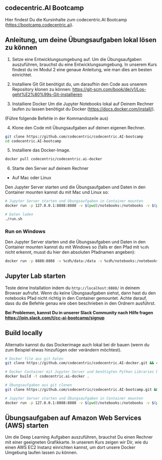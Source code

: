 ## codecentric.AI Bootcamp

Hier findest Du die Kursinhalte zum codecentric.AI Bootcamp (https://bootcamp.codecentric.ai).

## Anleitung, um deine Übungsaufgaben lokal lösen zu können

1. Setze eine Entwicklungsumgebung auf.
Um die Übungsaufgaben auszuführen, brauchst du eine Entwicklungsumgebung. In unserem Kurs findest du im Modul 2 eine
genaue Anleitung, wie man dies am besten einrichtet.

2. Installiere Git
Git benötigst du, um daraufhin den Code aus unserem Repository klonen zu können: https://git-scm.com/book/de/v1/Los-geht%E2%80%99s-Git-installieren

3. Installiere Docker
Um die Jupyter Notebooks lokal auf Deinem Rechner laufen zu lassen benötigst du Docker (https://docs.docker.com/install/).

(Führe folgende Befehle in der Kommandozeile aus)

4. Klone den Code mit Übungsaufgaben auf deinen eigenen Rechner.

```bash
git clone https://github.com/codecentric/codecentric.AI-bootcamp
cd codecentric.AI-bootcamp
```

5. Installiere das Docker-Image.

```bash
docker pull codecentric/codecentric.ai-docker
```

6. Starte den Server auf deinem Rechner

  - Auf Mac oder Linux

Den Jupyter Server starten und die Übungsaufgaben und Daten in den Container mounten kannst du mit Mac und Linux so:

```bash
# Jupyter Server starten und Übungsaufgaben in Container mounten
docker run -p 127.0.0.1:8888:8888 -v $(pwd)/notebooks:/notebooks -v $(pwd)/data:/data codecentric.ai-docker

# Daten laden
./run.sh
```

### Run on Windows

Den Jupyter Server starten und die Übungsaufgaben und Daten in den Container mounten kannst du mit Windows so (falls er den Pfad mit `%cd%` nicht erkennt, musst du hier den absoluten Pfadnamen angeben):

```bash
docker run -p 8888:8888 -v %cd%/data:/data -v %cd%/notebooks:/notebooks codecentric/codecentric.ai-docker
```

## Jupyter Lab starten

Teste deine Installation indem du `http://localhost:8888/` in deinem Browser aufrufst. Wenn du keine Übungsaufgaben siehst,
dann hast du den notebooks Pfad nicht richtig in den Container gemountet. Achte darauf, dass du die Befehle genau wie oben
beschrieben in den Ordnern ausführst.

**Bei Problemen, kannst Du in unserer Slack Community nach Hilfe fragen https://join.slack.com/t/cc-ai-bootcamp/signup**


## Build locally

Alternativ kannst du das Dockerimage auch lokal bei dir bauen (wenn du zum Beispiel etwas hinzufügen oder verändern möchtest).

```bash
# Docker file aus git holen
git clone https://github.com/codecentric/codecentric.AI-docker.git && cd codecentric.AI-docker

# Docker Container mit Jupyter Server und benötigten Python Libraries bauen
docker build -t codecentric.ai-docker .

# Übungsaufgaben aus git clonen
git clone https://github.com/codecentric/codecentric.AI-bootcamp.git && cd codecentric.AI-bootcamp

# Jupyter Server starten und Übungsaufgaben in Container mounten
docker run -p 127.0.0.1:8888:8888 -v $(pwd)/notebooks:/notebooks -v $(pwd)/data:/data codecentric.ai-docker
```

## Übungsaufgaben auf Amazon Web Services (AWS) starten

Um die Deep Learning Aufgaben auszuführen, brauchst Du einen Rechner mit einer geeigneten Grafikkarte. In unserem Kurs
zeigen wir Dir, wie du einen AWS EC2 Instanz einrichten kannst, um dort unsere Docker Umgebung laufen lassen zu können.
